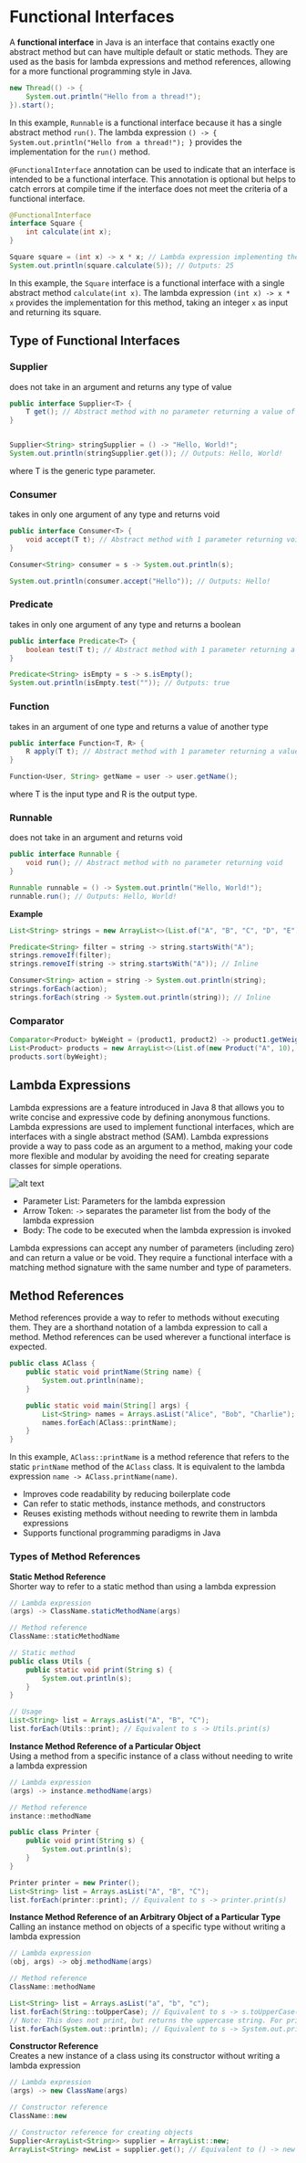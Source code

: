 # Functional Interfaces

A **functional interface** in Java is an interface that contains exactly one abstract method but can have multiple default or static methods. They are used as the basis for lambda expressions and method references, allowing for a more functional programming style in Java.

```java
new Thread(() -> {
    System.out.println("Hello from a thread!");
}).start();
```

In this example, `Runnable` is a functional interface because it has a single abstract method `run()`. The lambda expression `() -> { System.out.println("Hello from a thread!"); }` provides the implementation for the `run()` method.

`@FunctionalInterface` annotation can be used to indicate that an interface is intended to be a functional interface. This annotation is optional but helps to catch errors at compile time if the interface does not meet the criteria of a functional interface.

```java
@FunctionalInterface
interface Square {
    int calculate(int x);
}
```

```java
Square square = (int x) -> x * x; // Lambda expression implementing the calculate method taking x as input and returning x * x
System.out.println(square.calculate(5)); // Outputs: 25
```

In this example, the `Square` interface is a functional interface with a single abstract method `calculate(int x)`. The lambda expression `(int x) -> x * x` provides the implementation for this method, taking an integer `x` as input and returning its square.

## Type of Functional Interfaces

### Supplier

does not take in an argument and returns any type of value

```java
public interface Supplier<T> {
    T get(); // Abstract method with no parameter returning a value of generic type
}


Supplier<String> stringSupplier = () -> "Hello, World!";
System.out.println(stringSupplier.get()); // Outputs: Hello, World!
```

where T is the generic type parameter.

### Consumer

takes in only one argument of any type and returns void

```java
public interface Consumer<T> {
    void accept(T t); // Abstract method with 1 parameter returning void
}

Consumer<String> consumer = s -> System.out.println(s);

System.out.println(consumer.accept("Hello")); // Outputs: Hello!
```

### Predicate

takes in only one argument of any type and returns a boolean

```java
public interface Predicate<T> {
    boolean test(T t); // Abstract method with 1 parameter returning a boolean
}

Predicate<String> isEmpty = s -> s.isEmpty();
System.out.println(isEmpty.test("")); // Outputs: true
```

### Function

takes in an argument of one type and returns a value of another type

```java
public interface Function<T, R> {
    R apply(T t); // Abstract method with 1 parameter returning a value of generic type
}

Function<User, String> getName = user -> user.getName();
```

where T is the input type and R is the output type.

### Runnable

does not take in an argument and returns void

```java
public interface Runnable {
    void run(); // Abstract method with no parameter returning void
}

Runnable runnable = () -> System.out.println("Hello, World!");
runnable.run(); // Outputs: Hello, World!
```

**Example**

```java
List<String> strings = new ArrayList<>(List.of("A", "B", "C", "D", "E"));

Predicate<String> filter = string -> string.startsWith("A");
strings.removeIf(filter);
strings.removeIf(string -> string.startsWith("A")); // Inline

Consumer<String> action = string -> System.out.println(string);
strings.forEach(action);
strings.forEach(string -> System.out.println(string)); // Inline

```

### Comparator

```java
Comparator<Product> byWeight = (product1, product2) -> product1.getWeight() - product2.getWeight();
List<Product> products = new ArrayList<>(List.of(new Product("A", 10), new Product("B", 20), new Product("C", 30)));
products.sort(byWeight);
```

## Lambda Expressions

Lambda expressions are a feature introduced in Java 8 that allows you to write concise and expressive code by defining anonymous functions. Lambda expressions are used to implement functional interfaces, which are interfaces with a single abstract method (SAM). Lambda expressions provide a way to pass code as an argument to a method, making your code more flexible and modular by avoiding the need for creating separate classes for simple operations.

![alt text](../../../../resources/LambdaExpressions.png)

- Parameter List: Parameters for the lambda expression
- Arrow Token: `->` separates the parameter list from the body of the lambda expression
- Body: The code to be executed when the lambda expression is invoked

Lambda expressions can accept any number of parameters (including zero) and can return a value or be void. They require a functional interface with a matching method signature with the same number and type of parameters.

## Method References

Method references provide a way to refer to methods without executing them. They are a shorthand notation of a lambda expression to call a method. Method references can be used wherever a functional interface is expected.

```java
public class AClass {
    public static void printName(String name) {
        System.out.println(name);
    }

    public static void main(String[] args) {
        List<String> names = Arrays.asList("Alice", "Bob", "Charlie");
        names.forEach(AClass::printName);
    }
}
```

In this example, `AClass::printName` is a method reference that refers to the static `printName` method of the `AClass` class. It is equivalent to the lambda expression `name -> AClass.printName(name)`.

- Improves code readability by reducing boilerplate code
- Can refer to static methods, instance methods, and constructors
- Reuses existing methods without needing to rewrite them in lambda expressions
- Supports functional programming paradigms in Java

### Types of Method References

**Static Method Reference**  
Shorter way to refer to a static method than using a lambda expression

```java
// Lambda expression
(args) -> ClassName.staticMethodName(args)

// Method reference
ClassName::staticMethodName
```

```java
// Static method
public class Utils {
    public static void print(String s) {
        System.out.println(s);
    }
}

// Usage
List<String> list = Arrays.asList("A", "B", "C");
list.forEach(Utils::print); // Equivalent to s -> Utils.print(s)
```

**Instance Method Reference of a Particular Object**  
Using a method from a specific instance of a class without needing to write a lambda expression

```java
// Lambda expression
(args) -> instance.methodName(args)

// Method reference
instance::methodName
```

```java
public class Printer {
    public void print(String s) {
        System.out.println(s);
    }
}

Printer printer = new Printer();
List<String> list = Arrays.asList("A", "B", "C");
list.forEach(printer::print); // Equivalent to s -> printer.print(s)
```

**Instance Method Reference of an Arbitrary Object of a Particular Type**  
Calling an instance method on objects of a specific type without writing a lambda expression

```java
// Lambda expression
(obj, args) -> obj.methodName(args)

// Method reference
ClassName::methodName
```

```java
List<String> list = Arrays.asList("a", "b", "c");
list.forEach(String::toUpperCase); // Equivalent to s -> s.toUpperCase()
// Note: This does not print, but returns the uppercase string. For printing:
list.forEach(System.out::println); // Equivalent to s -> System.out.println(s)
```

**Constructor Reference**  
Creates a new instance of a class using its constructor without writing a lambda expression

```java
// Lambda expression
(args) -> new ClassName(args)

// Constructor reference
ClassName::new
```

```java
// Constructor reference for creating objects
Supplier<ArrayList<String>> supplier = ArrayList::new;
ArrayList<String> newList = supplier.get(); // Equivalent to () -> new ArrayList<>()
```
